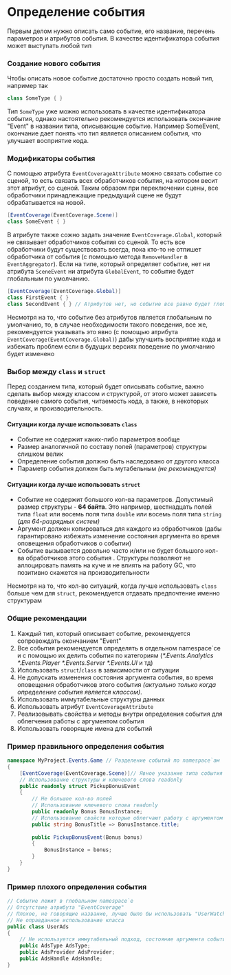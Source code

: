 # Определение события 

Первым делом нужно описать само событие, его название, перечень параметров и атрибутов события.
В качестве идентификатора события может выступать любой тип

### Создание нового события
Чтобы описать новое событие достаточно просто создать новый тип, например так
```csharp
class SomeType { }
```
Тип `SomeType` уже можно использовать в качестве идентификатора события, однако настоятельно рекомендуется использовать окончание "Event" в названии типа, описывающие событие. Например SomeEvent, окончание дает понять что тип является описанием события, что улучшает восприятие кода.

### Модификаторы события
С помощью атрибута `EventCoverageAttribute` можно связать событие со сценой, то есть связать всех обработчиков события, на котором весит этот атрибут, со сценой. Таким образом при переключении сцены, все обработчики принадлежащие предыдущий сцене не будут обрабатывается на новой. 
```csharp
[EventCoverage(EventCoverage.Scene)]
class SomeEvent { }
```
В атрибуте также сожно задать значение `EventCoverage.Global`, который не связывает обработчиков события со сценой. То есть все обработчики будут существовать всегда, пока кто-то не отпишет обработчика от события (с помощью метода `RemoveHandler` в `EventAggregator`).
Если на типе, который определяет событие, нет ни атрибута `SceneEvent` ни атрибута `GlobalEvent`, то событие будет глобальным по умолчанию.
```csharp
[EventCoverage(EventCoverage.Global)]
class FirstEvent { }
class SecondEvent { } // Атрибутов нет, но событие все равно будет глобальным
```
Несмотря на то, что событие без атрибутов является глобальным по умолчанию, то, в случае необходимости такого поведения, все же, рекомендуется указывать это явно (с помощью атрибута `EventCoverage(EventCoverage.Global)`) дабы улучшить восприятие кода и избежать проблем если в будущих версиях поведение по умолчанию будет изменено 

### Выбор между `class` и `struct`
Перед созданием типа, который будет описывать событие, важно сделать выбор между классом и структурой, от этого может зависеть поведение самого события, читаемость кода, а также, в некоторых случаях, и производительность.
#### Ситуации когда лучше использовать `class` 
- Событие не содержит каких-либо параметров вообще 
- Размер аналогичной по составу полей (параметров) структуры слишком велик
- Определение события должно быть наследовано от другого класса
- Параметр события должен быть мутабельным _(не рекомендуется)_

#### Ситуации когда лучше использовать `struct`
- Событие не содержит большого кол-ва параметров. Допустимый размер структуры - **64 байта**. Это например, шестнадцать полей типа `float` или восемь поля типа `double` или восемь поля типа `string` _(для 64-разрядных систем)_
- Аргумент должен копироваться для каждого из обработчиков (дабы гарантировано избежать изменение состояния аргумента во время оповещения обработчиков о событии)
- Событие вызывается довольно часто и/или не будет большого кол-ва обработчиков этого события . Структуры позволяют не аллоцировать память на куче и не влиять на работу GC, что позитивно скажется на производительности

Несмотря на то, что кол-во ситуаций, когда лучше использовать `class` больше чем для `struct`, рекомендуется отдавать предпочтение именно структурам

### Общие рекомендации
1. Каждый тип, который описывает событие, рекомендуется сопровождать окончанием "Event"
2. Все события рекомендуется определять в отдельном namespace`се и с помощью их делить события по категориям (_*.Events.Analytics_ _*.Events.Player_ _*.Events.Server_ _*.Events.UI_ и тд)
3. Использовать `struct`/`class` в зависимости от ситуации
4. Не допускать изменения состояния аргумента события, во время оповещения обработчиков этого события _(актуально только когда определение события является классом)_. 
5. Использовать иммутабельные структуры данных
6. Использовать атрибут `EventCoverageAttribute`
7. Реализовывать свойства и методы внутри определения события для облегчения работы с аргументом события 
8. Использовать говорящие имена для событий

### Пример правильного определения события
```csharp
namespace MyProject.Events.Game // Разделение событий по namespace`ам
{
    [EventCoverage(EventCoverage.Scene)]// Явное указание типа события
    // Использование структуры и ключевого слова readonly 
    public readonly struct PickupBonusEvent
    {
        // Не большое кол-во полей
        // Использование ключевого слова readonly 
        public readonly Bonus BonusInstance;
        // Использование свойств которые облегчают работу с аргументом события
        public string BonusTitle => BonusInstance.title;
        
        public PickupBonusEvent(Bonus bonus)
        {
            BonusInstance = bonus;
        }
    }
}
```

### Пример плохого определения события
```csharp
// Событие лежит в глобальном namespace`е
// Отсутствие атрибута "EventCoverage"
// Плохое, не говорящие название, лучше было бы использовать "UserWatchedAdsEvent"
// Не оправданное использование класса
public class UserAds
{
    // Не используется иммутабельный подход, состояние аргумента события можно изменить
    public AdsType AdsType;
    public AdsProvider AdsProvider;
    public AdsHandle AdsHandle;
}
```